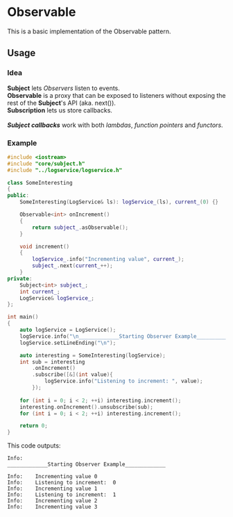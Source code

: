 # Observable 

This is a basic implementation of the Observable pattern.

## Usage
### Idea
__Subject__ lets _Observers_ listen to events.<br>
__Observable__ is a proxy that can be exposed to listeners without exposing the rest of the __Subject__'s API (aka. next()).<br>
__Subscription__ lets us store callbacks.<br><br>
__*Subject callbacks*__ work with both _lambdas_, _function pointers_ and _functors_.

### Example
```cpp
#include <iostream>
#include "core/subject.h"
#include "../logservice/logservice.h"

class SomeInteresting
{
public:
	SomeInteresting(LogService& ls): logService_(ls), current_(0) {}

	Observable<int> onIncrement()
	{
		return subject_.asObservable();
	}

	void increment()
	{
		logService_.info("Incrementing value", current_);
		subject_.next(current_++);
	}
private:
	Subject<int> subject_;
	int current_;
	LogService& logService_;
};

int main()
{
	auto logService = LogService();
	logService.info("\n_____________Starting Observer Example_____________");
	logService.setLineEnding("\n");

	auto interesting = SomeInteresting(logService);
	int sub = interesting
		.onIncrement()
		.subscribe([&](int value){
			logService.info("Listening to increment: ", value);
		});
	
	for (int i = 0; i < 2; ++i) interesting.increment();
	interesting.onIncrement().unsubscribe(sub);
	for (int i = 0; i < 2; ++i) interesting.increment();

	return 0;
}


```
This code outputs:
```
Info:
_____________Starting Observer Example_____________

Info:    Incrementing value 0
Info:    Listening to increment:  0
Info:    Incrementing value 1
Info:    Listening to increment:  1
Info:    Incrementing value 2
Info:    Incrementing value 3

```
